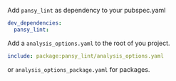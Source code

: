 Add `pansy_lint` as dependency to your pubspec.yaml

```yaml
dev_dependencies:
  pansy_lint:
```

Add a `analysis_options.yaml` to the root of you project.

```yaml
include: package:pansy_lint/analysis_options.yaml
```

or `analysis_options_package.yaml` for packages.
